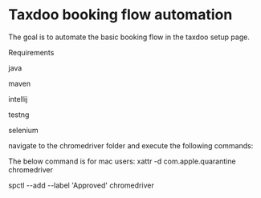 # Taxdoo booking flow automation

The goal is to automate the basic booking flow in the taxdoo setup page.

Requirements

java

maven

intellij

testng

selenium


navigate to the chromedriver folder and execute the following commands:

The below command is for mac users:
xattr -d com.apple.quarantine chromedriver

spctl --add --label 'Approved' chromedriver 

